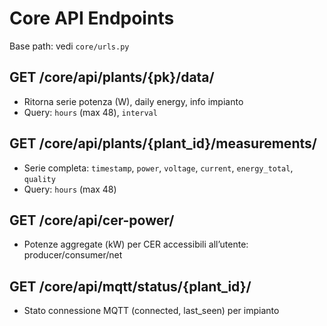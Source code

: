# Core API Endpoints

Base path: vedi `core/urls.py`

## GET /core/api/plants/{pk}/data/
- Ritorna serie potenza (W), daily energy, info impianto
- Query: `hours` (max 48), `interval`

## GET /core/api/plants/{plant_id}/measurements/
- Serie completa: `timestamp`, `power`, `voltage`, `current`, `energy_total`, `quality`
- Query: `hours` (max 48)

## GET /core/api/cer-power/
- Potenze aggregate (kW) per CER accessibili all’utente: producer/consumer/net

## GET /core/api/mqtt/status/{plant_id}/
- Stato connessione MQTT (connected, last_seen) per impianto

